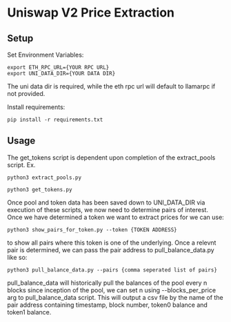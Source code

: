 # Uniswap V2 Price Extraction

## Setup
Set Environment Variables:
```
export ETH_RPC_URL={YOUR RPC URL}
export UNI_DATA_DIR={YOUR DATA DIR}
```
The uni data dir is required, while the eth rpc url will default to llamarpc if not provided.

Install requirements:
```
pip install -r requirements.txt
```

## Usage
The get_tokens script is dependent upon completion of the extract_pools script. Ex.
```
python3 extract_pools.py

python3 get_tokens.py
```

Once pool and token data has been saved down to UNI_DATA_DIR via execution of these scripts, we now need to determine pairs of interest.
Once we have determined a token we want to extract prices for we can use:
```
python3 show_pairs_for_token.py --token {TOKEN ADDRESS}
```
to show all pairs where this token is one of the underlying. Once a relevnt pair is determined, we can pass the pair address to pull_balance_data.py
like so:
```
python3 pull_balance_data.py --pairs {comma seperated list of pairs}
```

pull_balance_data will historically pull the balances of the pool every n blocks since inception of the pool, we can set n using --blocks_per_price
arg to pull_balance_data script. This will output a csv file by the name of the pair address containing timestamp, block number, token0 balance and
token1 balance.
